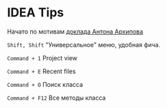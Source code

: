 # IDEA Tips

Начато по мотивам [доклада Антона Архипова](https://www.youtube.com/watch?v=_rj7dx6c5R8)

`Shift, Shift` "Универсальное" меню, удобная фича.

`Command + 1` Project view

`Command + E` Recent files

`Command + O` Поиск класса 

`Command + F12` Все методы класса